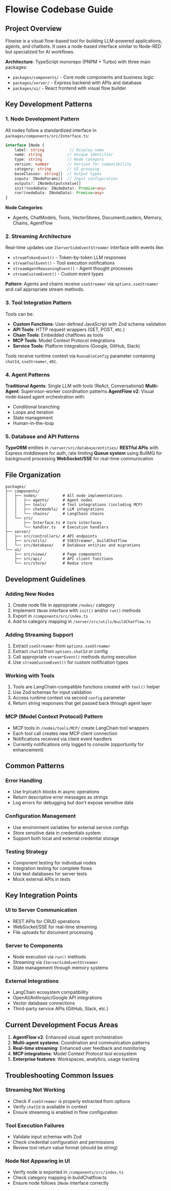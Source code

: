 # Flowise Codebase Guide

## Project Overview

Flowise is a visual flow-based tool for building LLM-powered applications, agents, and chatbots. It uses a node-based interface similar to Node-RED but specialized for AI workflows.

**Architecture**: TypeScript monorepo (PNPM + Turbo) with three main packages:
- `packages/components/` - Core node components and business logic 
- `packages/server/` - Express backend with APIs and database
- `packages/ui/` - React frontend with visual flow builder

## Key Development Patterns

### 1. Node Development Pattern

All nodes follow a standardized interface in `packages/components/src/Interface.ts`:

```typescript
interface INode {
    label: string           // Display name
    name: string           // Unique identifier  
    type: string           // Node category
    version: number        // Version for compatibility
    category: string       // UI grouping
    baseClasses: string[]  // Output types
    inputs: INodeParams[]  // Input configuration
    outputs?: INodeOutputsValue[]
    init?(nodeData: INodeData): Promise<any>
    run?(nodeData: INodeData): Promise<any>
}
```

**Node Categories**:
- Agents, ChatModels, Tools, VectorStores, DocumentLoaders, Memory, Chains, AgentFlow

### 2. Streaming Architecture

Real-time updates use `IServerSideEventStreamer` interface with events like:
- `streamTokenEvent()` - Token-by-token LLM responses
- `streamToolEvent()` - Tool execution notifications  
- `streamAgentReasoningEvent()` - Agent thought processes
- `streamCustomEvent()` - Custom event types

**Pattern**: Agents and chains receive `sseStreamer` via `options.sseStreamer` and call appropriate stream methods.

### 3. Tool Integration Pattern

Tools can be:
- **Custom Functions**: User-defined JavaScript with Zod schema validation
- **API Tools**: HTTP request wrappers (GET, POST, etc.)
- **Chain Tools**: Embedded chatflows as tools
- **MCP Tools**: Model Context Protocol integrations
- **Service Tools**: Platform integrations (Google, GitHub, Slack)

Tools receive runtime context via `RunnableConfig` parameter containing `chatId`, `sseStreamer`, etc.

### 4. Agent Patterns

**Traditional Agents**: Single LLM with tools (ReAct, Conversational)
**Multi-Agent**: Supervisor-worker coordination patterns
**AgentFlow v2**: Visual node-based agent orchestration with:
- Conditional branching
- Loops and iteration  
- State management
- Human-in-the-loop

### 5. Database and API Patterns

**TypeORM** entities in `/server/src/database/entities/`
**RESTful APIs** with Express middleware for auth, rate limiting
**Queue system** using BullMQ for background processing
**WebSocket/SSE** for real-time communication

## File Organization

```
packages/
├── components/
│   ├── nodes/           # All node implementations
│   │   ├── agents/      # Agent nodes
│   │   ├── tools/       # Tool integrations (including MCP)
│   │   ├── chatmodels/  # LLM integrations
│   │   └── chains/      # LangChain chains
│   └── src/
│       ├── Interface.ts # Core interfaces
│       └── handler.ts   # Execution handlers
├── server/
│   ├── src/controllers/ # API endpoints
│   ├── src/utils/       # SSEStreamer, buildChatflow
│   └── src/database/    # Database entities and migrations
└── ui/
    ├── src/views/       # Page components
    ├── src/api/         # API client functions
    └── src/store/       # Redux store
```

## Development Guidelines

### Adding New Nodes
1. Create node file in appropriate `/nodes/` category
2. Implement `INode` interface with `init()` and/or `run()` methods
3. Export in `/components/src/index.ts`
4. Add to category mapping in `/server/src/utils/buildChatflow.ts`

### Adding Streaming Support
1. Extract `sseStreamer` from `options.sseStreamer`
2. Extract `chatId` from `options.chatId` or config
3. Call appropriate `stream*Event()` methods during execution
4. Use `streamCustomEvent()` for custom notification types

### Working with Tools
1. Tools are LangChain-compatible functions created with `tool()` helper
2. Use Zod schemas for input validation
3. Access runtime context via second `config` parameter
4. Return string responses that get passed back through agent layer

### MCP (Model Context Protocol) Pattern
- MCP tools in `/nodes/tools/MCP/` create LangChain tool wrappers
- Each tool call creates new MCP client connection
- Notifications received via client event handlers
- Currently notifications only logged to console (opportunity for enhancement)

## Common Patterns

### Error Handling
- Use try/catch blocks in async operations
- Return descriptive error messages as strings
- Log errors for debugging but don't expose sensitive data

### Configuration Management  
- Use environment variables for external service configs
- Store sensitive data in credentials system
- Support both local and external credential storage

### Testing Strategy
- Component testing for individual nodes
- Integration testing for complete flows
- Use test databases for server tests
- Mock external APIs in tests

## Key Integration Points

### UI to Server Communication
- REST APIs for CRUD operations
- WebSocket/SSE for real-time streaming
- File uploads for document processing

### Server to Components
- Node execution via `run()` methods
- Streaming via `IServerSideEventStreamer` 
- State management through memory systems

### External Integrations
- LangChain ecosystem compatibility
- OpenAI/Anthropic/Google API integrations
- Vector database connections
- Third-party service APIs (GitHub, Slack, etc.)

## Current Development Focus Areas

1. **AgentFlow v2**: Enhanced visual agent orchestration
2. **Multi-agent systems**: Coordination and communication patterns
3. **Real-time streaming**: Enhanced user feedback and monitoring
4. **MCP integrations**: Model Context Protocol tool ecosystem
5. **Enterprise features**: Workspaces, analytics, usage tracking

## Troubleshooting Common Issues

### Streaming Not Working
- Check if `sseStreamer` is properly extracted from options
- Verify `chatId` is available in context
- Ensure streaming is enabled in flow configuration

### Tool Execution Failures
- Validate input schemas with Zod
- Check credential configuration and permissions
- Review tool return value format (should be string)

### Node Not Appearing in UI
- Verify node is exported in `/components/src/index.ts`
- Check category mapping in buildChatflow.ts
- Ensure node follows `INode` interface correctly